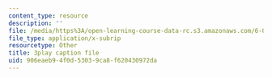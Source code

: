 ```yaml
---
content_type: resource
description: ''
file: /media/https%3A/open-learning-course-data-rc.s3.amazonaws.com/6-046j-design-and-analysis-of-algorithms-spring-2015/906eaeb94f0d53039ca8f620430972da_krZI60lKPek.vtt
file_type: application/x-subrip
resourcetype: Other
title: 3play caption file
uid: 906eaeb9-4f0d-5303-9ca8-f620430972da
---
```

